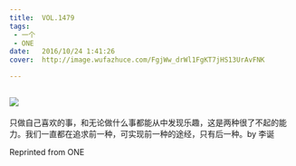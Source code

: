 ```yaml
---
title:	VOL.1479
tags:
 - 一个
 - ONE
date:	2016/10/24 1:41:26
cover:	http://image.wufazhuce.com/FgjWw_drWl1FgKT7jHS13UrAvFNK

---
```

![](http://image.wufazhuce.com/FgjWw_drWl1FgKT7jHS13UrAvFNK)
---

只做自己喜欢的事，和无论做什么事都能从中发现乐趣，这是两种很了不起的能力。我们一直都在追求前一种，可实现前一种的途经，只有后一种。by 李诞
 
Reprinted from ONE
